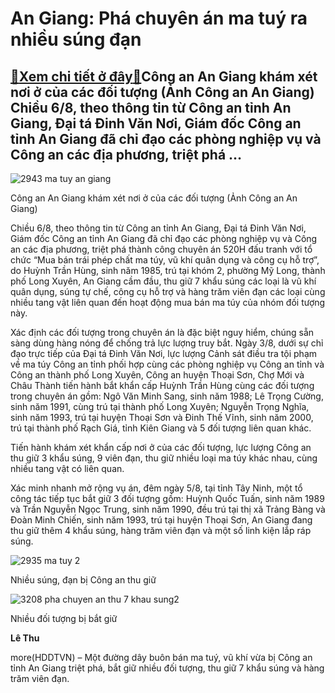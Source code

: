 An Giang: Phá chuyên án ma tuý ra nhiều súng đạn
================================================

[:gift:Xem chi tiết ở đây:gift:](https://hddtvn.com/an-giang-pha-chuyen-an-ma-tuy-ra-nhieu-sung-dan/)Công an An Giang khám xét nơi ở của các đối tượng (Ảnh Công an An Giang) Chiều 6/8, theo thông tin từ Công an tỉnh An Giang, Đại tá Đinh Văn Nơi, Giám đốc Công an tỉnh An Giang đã chỉ đạo các phòng nghiệp vụ và Công an các địa phương, triệt phá …
------------------------------------------------------------------------------------------------------------------------------------------------------------------------------------------------------------------------------------------------------





![2943 ma tuy an giang](https://haiquanonline.com.vn/stores/news_dataimages/hoalt/082020/06/21/in_article/2943_ma_tuy_an_giang.jpg?rt=20200806214154 "undefined")


Công an An Giang khám xét nơi ở của các đối tượng (Ảnh Công an An Giang)



Chiều 6/8, theo thông tin từ Công an tỉnh An Giang, Đại tá Đinh Văn Nơi, Giám đốc Công an tỉnh An Giang đã chỉ đạo các phòng nghiệp vụ và Công an các địa phương, triệt phá thành công chuyên án 520H đấu tranh với tổ chức “Mua bán trái phép chất ma túy, vũ khí quân dụng và công cụ hỗ trợ”, do Huỳnh Trần Hùng, sinh năm 1985, trú tại khóm 2, phường Mỹ Long, thành phố Long Xuyên, An Giang cầm đầu, thu giữ 7 khẩu súng các loại là vũ khí quân dụng, súng tự chế, công cụ hỗ trợ và hàng trăm viên đạn các loại cùng nhiều tang vật liên quan đến hoạt động mua bán ma túy của nhóm đối tượng này.


Xác định các đối tượng trong chuyên án là đặc biệt nguy hiểm, chúng sẵn sàng dùng hàng nóng để chống trả lực lượng truy bắt. Ngày 3/8, dưới sự chỉ đạo trực tiếp của Đại tá Đinh Văn Nơi, lực lượng Cảnh sát điều tra tội phạm về ma túy Công an tỉnh phối hợp cùng các phòng nghiệp vụ Công an tỉnh và Công an thành phố Long Xuyên, Công an huyện Thoại Sơn, Chợ Mới và Châu Thành tiến hành bắt khẩn cấp Huỳnh Trần Hùng cùng các đối tượng trong chuyên án gồm: Ngô Văn Minh Sang, sinh năm 1988; Lê Trọng Cường, sinh năm 1991, cùng trú tại thành phố Long Xuyên; Nguyễn Trọng Nghĩa, sinh năm 1993, trú tại huyện Thoại Sơn và Đinh Thế Vĩnh, sinh năm 2000, trú tại thành phố Rạch Giá, tỉnh Kiên Giang và 5 đối tượng liên quan khác.


Tiến hành khám xét khẩn cấp nơi ở của các đối tượng, lực lượng Công an thu giữ 3 khẩu súng, 9 viên đạn, thu giữ nhiều loại ma túy khác nhau, cùng nhiều tang vật có liên quan.


Xác minh nhanh mở rộng vụ án, đêm ngày 5/8, tại tỉnh Tây Ninh, một tổ công tác tiếp tục bắt giữ 3 đối tượng gồm: Huỳnh Quốc Tuấn, sinh năm 1989 và Trần Nguyễn Ngọc Trung, sinh năm 1990, đều trú tại thị xã Trảng Bàng và Đoàn Minh Chiến, sinh năm 1993, trú tại huyện Thoại Sơn, An Giang đang thu giữ thêm 4 khẩu súng, hàng trăm viên đạn và một số linh kiện lắp ráp súng.





![2935 ma tuy 2](https://haiquanonline.com.vn/stores/news_dataimages/hoalt/082020/06/21/2935_ma_tuy_2.jpg?rt=20200806214154 "undefined")


Nhiều súng, đạn bị Công an thu giữ






![3208 pha chuyen an thu 7 khau sung2](https://haiquanonline.com.vn/stores/news_dataimages/hoalt/082020/06/21/in_article/3208_pha_chuyen_an_thu_7_khau_sung2.jpg?rt=20200806214154 "undefined")


Nhiều đối tượng bị bắt giữ




**Lê Thu**



more(HDDTVN) – Một đường dây buôn bán ma tuý, vũ khí vừa bị Công an tỉnh An Giang triệt phá, bắt giữ nhiều đối tượng, thu giữ 7 khẩu súng và hàng trăm viên đạn.

